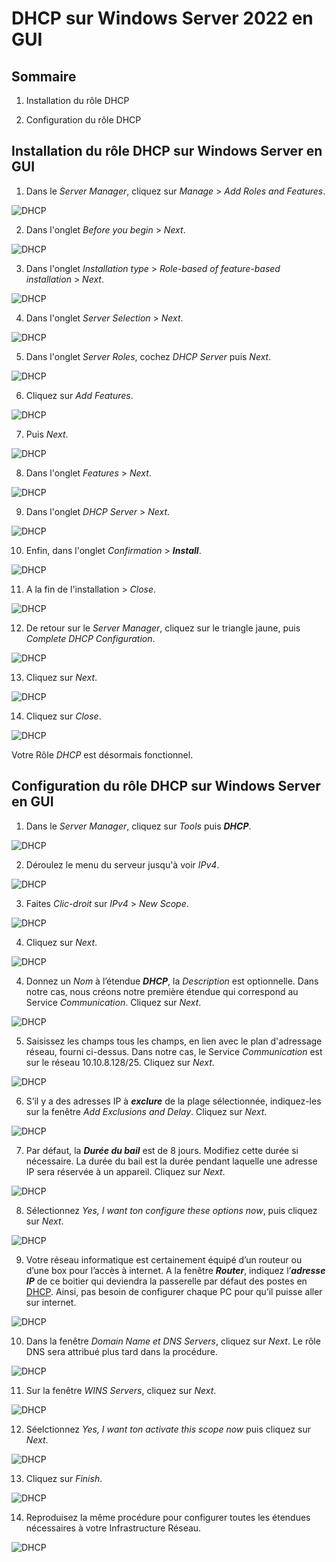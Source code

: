 # DHCP sur Windows Server 2022 en GUI

## Sommaire

1) Installation du rôle DHCP

2) Configuration du rôle DHCP

## Installation du rôle DHCP sur Windows Server en GUI

1. Dans le *Server Manager*, cliquez sur *Manage* > *Add Roles and Features*.

![DHCP](/S09/ressource/maximus/dhcp/Maximus_DHCP_02.PNG)

2. Dans l'onglet *Before you begin* > *Next*.

![DHCP](/S09/ressource/maximus/dhcp/Maximus_DHCP_03.PNG)

3. Dans l'onglet *Installation type* > *Role-based of feature-based installation* > *Next*.

![DHCP](/S09/ressource/maximus/dhcp/Maximus_DHCP_04.PNG)

4. Dans l'onglet *Server Selection* > *Next*.

![DHCP](/S09/ressource/maximus/dhcp/Maximus_DHCP_05.PNG)

5. Dans l'onglet *Server Roles*, cochez *DHCP Server* puis *Next*.

![DHCP](/S09/ressource/maximus/dhcp/Maximus_DHCP_06.PNG)

6. Cliquez sur *Add Features*.

![DHCP](/S09/ressource/maximus/dhcp/Maximus_DHCP_07.PNG)

7. Puis *Next*.

![DHCP](/S09/ressource/maximus/dhcp/Maximus_DHCP_08.PNG)

8. Dans l'onglet *Features* > *Next*.

![DHCP](/S09/ressource/maximus/dhcp/Maximus_DHCP_09.PNG)

9. Dans l'onglet *DHCP Server* > *Next*.

![DHCP](/S09/ressource/maximus/dhcp/Maximus_DHCP_10.PNG)

10. Enfin, dans l'onglet *Confirmation* > **_Install_**.

![DHCP](/S09/ressource/maximus/dhcp/Maximus_DHCP_11.PNG)

11. A la fin de l'installation > *Close*.

![DHCP](/S09/ressource/maximus/dhcp/Maximus_DHCP_12.PNG)

12. De retour sur le *Server Manager*, cliquez sur le triangle jaune, puis *Complete DHCP Configuration*.

![DHCP](/S09/ressource/maximus/dhcp/Maximus_DHCP_13.PNG)

13. Cliquez sur *Next*.

![DHCP](/S09/ressource/maximus/dhcp/Maximus_DHCP_14.PNG)

14. Cliquez sur *Close*.

![DHCP](/S09/ressource/maximus/dhcp/Maximus_DHCP_15.PNG)

Votre Rôle *_DHCP_* est désormais fonctionnel.

## Configuration du rôle DHCP sur Windows Server en GUI

1. Dans le *Server Manager*, cliquez sur *Tools* puis **_DHCP_**.

![DHCP](/S09/ressource/maximus/dhcp/Maximus_DHCP_16.PNG)

2. Déroulez le menu du serveur jusqu'à voir _IPv4_.

![DHCP](/S09/ressource/maximus/dhcp/Maximus_DHCP_17.PNG)

3. Faites *Clic-droit* sur _IPv4_ > *New Scope*.

![DHCP](/S09/ressource/maximus/dhcp/Maximus_DHCP_18.PNG)

4. Cliquez sur *Next*.

![DHCP](/S09/ressource/maximus/dhcp/Maximus_DHCP_19.PNG)

4. Donnez un *Nom* à l’étendue **_DHCP_**, la *Description* est optionnelle. Dans notre cas, nous créons notre première étendue qui correspond au Service _Communication_. Cliquez sur *Next*.

![DHCP](/S09/ressource/maximus/dhcp/Maximus_DHCP_20.PNG)

5. Saisissez les champs tous les champs, en lien avec le plan d'adressage réseau, fourni ci-dessus. Dans notre cas, le Service _Communication_ est sur le réseau 10.10.8.128/25. Cliquez sur *Next*.

![DHCP](/S09/ressource/maximus/dhcp/Maximus_DHCP_21.PNG)

6. S’il y a des adresses IP à **_exclure_** de la plage sélectionnée, indiquez-les sur la fenêtre *Add Exclusions and Delay*. Cliquez sur *Next*.

![DHCP](/S09/ressource/maximus/dhcp/Maximus_DHCP_22.PNG)

7. Par défaut, la **_Durée du bail_** est de 8 jours. Modifiez cette durée si nécessaire. La durée du bail est la durée pendant laquelle une adresse IP sera réservée à un appareil. Cliquez sur *Next*.

![DHCP](/S09/ressource/maximus/dhcp/Maximus_DHCP_23.PNG)

8. Sélectionnez *Yes, I want ton configure these options now*, puis cliquez sur *Next*.

![DHCP](/S09/ressource/maximus/dhcp/Maximus_DHCP_24.PNG)

9. Votre réseau informatique est certainement équipé d’un routeur ou d’une box pour l’accès à internet. A la fenêtre **_Router_**, indiquez l’**_adresse IP_** de ce boitier qui deviendra la passerelle par défaut des postes en [DHCP](https://www.windows8facile.fr/tag/dhcp/). Ainsi, pas besoin de configurer chaque PC pour qu’il puisse aller sur internet.

![DHCP](/S09/ressource/maximus/dhcp/Maximus_DHCP_25.PNG)

10. Dans la fenêtre *Domain Name et DNS Servers*, cliquez sur *Next*. Le rôle DNS sera attribué plus tard dans la procédure.

![DHCP](/S09/ressource/maximus/dhcp/Maximus_DHCP_26.PNG)

11. Sur la fenêtre *WINS Servers*, cliquez sur *Next*.

![DHCP](/S09/ressource/maximus/dhcp/Maximus_DHCP_27.PNG)

12. Séelctionnez *Yes, I want ton activate this scope now* puis cliquez sur *Next*.

![DHCP](/S09/ressource/maximus/dhcp/Maximus_DHCP_28.PNG)

13. Cliquez sur *Finish*.

![DHCP](/S09/ressource/maximus/dhcp/Maximus_DHCP_29.PNG)

14. Reproduisez la même procédure pour configurer toutes les étendues nécessaires à votre Infrastructure Réseau.

![DHCP](/S09/ressource/maximus/dhcp/Maximus_DHCP_30.PNG)